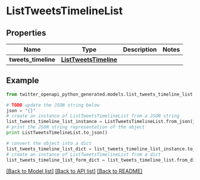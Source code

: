# ListTweetsTimelineList


## Properties
Name | Type | Description | Notes
------------ | ------------- | ------------- | -------------
**tweets_timeline** | [**ListTweetsTimeline**](ListTweetsTimeline.md) |  | 

## Example

```python
from twitter_openapi_python_generated.models.list_tweets_timeline_list import ListTweetsTimelineList

# TODO update the JSON string below
json = "{}"
# create an instance of ListTweetsTimelineList from a JSON string
list_tweets_timeline_list_instance = ListTweetsTimelineList.from_json(json)
# print the JSON string representation of the object
print ListTweetsTimelineList.to_json()

# convert the object into a dict
list_tweets_timeline_list_dict = list_tweets_timeline_list_instance.to_dict()
# create an instance of ListTweetsTimelineList from a dict
list_tweets_timeline_list_form_dict = list_tweets_timeline_list.from_dict(list_tweets_timeline_list_dict)
```
[[Back to Model list]](../README.md#documentation-for-models) [[Back to API list]](../README.md#documentation-for-api-endpoints) [[Back to README]](../README.md)


